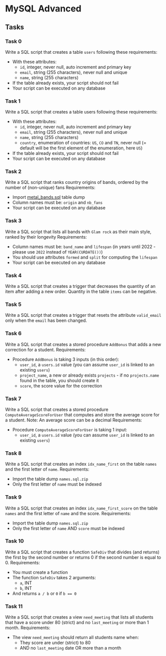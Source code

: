 # MySQL Advanced

## Tasks

### Task 0
Write a SQL script that creates a table `users` following these requirements:
- With these attributes:
	- `id`, integer, never null, auto increment and primary key
	- `email`, string (255 characters), never null and unique
	- `name`, string (255 characters)
- If the table already exists, your script should not fail
- Your script can be executed on any database

### Task 1
Write a SQL script that creates a table users following these requirements:
- With these attributes:
	- `id`, integer, never null, auto increment and primary key
	- `email`, string (255 characters), never null and unique
	- `name`, string (255 characters)
	- `country`, enumeration of countries: `US`, `CO` and `TN`, never null (= default will be the first element of the enumeration, here `US`)
- If the table already exists, your script should not fail
- Your script can be executed on any database

### Task 2
Write a SQL script that ranks country origins of bands, ordered by the number of (non-unique) fans
Requirements:
- Import [metal_bands.sql](metal_bands.sql) table dump
- Column names must be: `origin` and `nb_fans`
- Your script can be executed on any database

### Task 3
Write a SQL script that lists all bands with `Glam rock` as their main style, ranked by their longevity
Requirements:
- Column names must be: `band_name` and `lifespan` (in years until 2022 - please use `2022` instead of `YEAR(CURDATE())`)
- You should use attributes `formed` and `split` for computing the `lifespan`
- Your script can be executed on any database

### Task 4
Write a SQL script that creates a trigger that decreases the quantity of an item after adding a new order.
Quantity in the table `items` can be negative.

### Task 5
Write a SQL script that creates a trigger that resets the attribute `valid_email` only when the `email` has been changed.

### Task 6
Write a SQL script that creates a stored procedure `AddBonus` that adds a new correction for a student.
Requirements:
- Procedure `AddBonus` is taking 3 inputs (in this order):
	- `user_id`, a `users.id` value (you can assume `user_id` is linked to an existing `users`)
	- `project_name`, a new or already exists `projects` - if no `projects.name` found in the table, you should create it
	- `score`, the score value for the correction

### Task 7
Write a SQL script that creates a stored procedure `ComputeAverageScoreForUser` that computes and store the average score for a student. Note: An average score can be a decimal
Requirements:
- Procedure `ComputeAverageScoreForUser` is taking 1 input:
	- `user_id`, a `users.id` value (you can assume `user_id` is linked to an existing `users`)

### Task 8
Write a SQL script that creates an index `idx_name_first` on the table `names` and the first letter of `name`.
Requirements:
- Import the table dump `names.sql.zip`
- Only the first letter of `name` must be indexed

### Task 9
Write a SQL script that creates an index `idx_name_first_score` on the table `names` and the first letter of `name` and the score.
Requirements:
- Import the table dump `names.sql.zip`
- Only the first letter of `name` AND `score` must be indexed

### Task 10
Write a SQL script that creates a function `SafeDiv` that divides (and returns) the first by the second number or returns 0 if the second number is equal to 0.
Requirements:
- You must create a function
- The function `SafeDiv` takes 2 arguments:
	- `a`, INT
	- `b`, INT
- And returns `a / b` or `0` if `b == 0`

### Task 11
Write a SQL script that creates a view `need_meeting` that lists all students that have a score under 80 (strict) and no `last_meeting` or more than 1 month.
Requirements:
- The view `need_meeting` should return all students name when:
	- They score are under (strict) to 80
	- AND no `last_meeting` date OR more than a month
